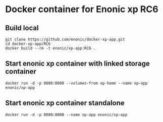# Docker container for Enonic xp RC6

## Build local
```
git clone https://github.com/enonic/docker-xp-app.git
cd docker-xp-app/RC6
docker build --rm -t enonic/xp-app:RC6 .
```

## Start enonic xp container with linked storage container
```
docker run -d -p 8080:8080 --volumes-from xp-home --name xp-app enonic/xp-app
```

## Start enonic xp container standalone
```
docker run -d -p 8080:8080 --name xp-app enonic/xp-app
```
